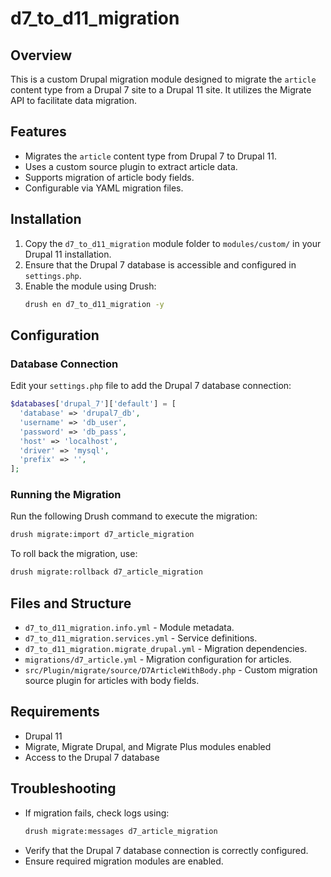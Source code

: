 # d7\_to\_d11\_migration

## Overview

This is a custom Drupal migration module designed to migrate the `article` content type from a Drupal 7 site to a Drupal 11 site. It utilizes the Migrate API to facilitate data migration.

## Features

- Migrates the `article` content type from Drupal 7 to Drupal 11.
- Uses a custom source plugin to extract article data.
- Supports migration of article body fields.
- Configurable via YAML migration files.

## Installation

1. Copy the `d7_to_d11_migration` module folder to `modules/custom/` in your Drupal 11 installation.
2. Ensure that the Drupal 7 database is accessible and configured in `settings.php`.
3. Enable the module using Drush:
   ```sh
   drush en d7_to_d11_migration -y
   ```

## Configuration

### Database Connection

Edit your `settings.php` file to add the Drupal 7 database connection:

```php
$databases['drupal_7']['default'] = [
  'database' => 'drupal7_db',
  'username' => 'db_user',
  'password' => 'db_pass',
  'host' => 'localhost',
  'driver' => 'mysql',
  'prefix' => '',
];
```

### Running the Migration

Run the following Drush command to execute the migration:

```sh
drush migrate:import d7_article_migration
```

To roll back the migration, use:

```sh
drush migrate:rollback d7_article_migration
```

## Files and Structure

- `d7_to_d11_migration.info.yml` - Module metadata.
- `d7_to_d11_migration.services.yml` - Service definitions.
- `d7_to_d11_migration.migrate_drupal.yml` - Migration dependencies.
- `migrations/d7_article.yml` - Migration configuration for articles.
- `src/Plugin/migrate/source/D7ArticleWithBody.php` - Custom migration source plugin for articles with body fields.

## Requirements

- Drupal 11
- Migrate, Migrate Drupal, and Migrate Plus modules enabled
- Access to the Drupal 7 database

## Troubleshooting

- If migration fails, check logs using:
  ```sh
  drush migrate:messages d7_article_migration
  ```
- Verify that the Drupal 7 database connection is correctly configured.
- Ensure required migration modules are enabled.
